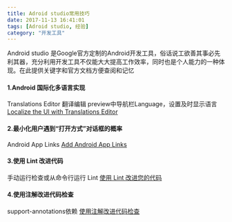 ```yaml
---
title: Adroid studio常用技巧
date: 2017-11-13 16:41:01
tags: [Adroid studio, 经验]
category: "开发工具"
---
```

Android studio 是Google官方定制的Android开发工具，俗话说工欲善其事必先利其器，充分利用开发工具不仅能大大提高工作效率，同时也是个人能力的一种体现。在此提供关键字和官方文档方便查阅和记忆
#### 1.Android 国际化多语言实现
Translations Editor 翻译编辑
preview中导航栏Language，设置及时显示语言
[Localize the UI with Translations Editor](https://developer.android.com/studio/write/translations-editor.html?hl=zh-cn "Optional title")
####  2.最小化用户遇到“打开方式”对话框的概率
Android App Links
[Add Android App Links](https://developer.android.com/studio/write/app-link-indexing.html?hl=zh-cn "Optional title")
#### 3.使用 Lint 改进代码
手动运行检查或从命令行运行 Lint
[使用 Lint 改进您的代码](https://developer.android.com/studio/write/lint.html?hl=zh-cn#config "Optional title")
#### 4.使用注解改进代码检查
support-annotations依赖
[使用注解改进代码检查](https://developer.android.com/studio/write/annotations.html?hl=zh-cn "Optional title")
